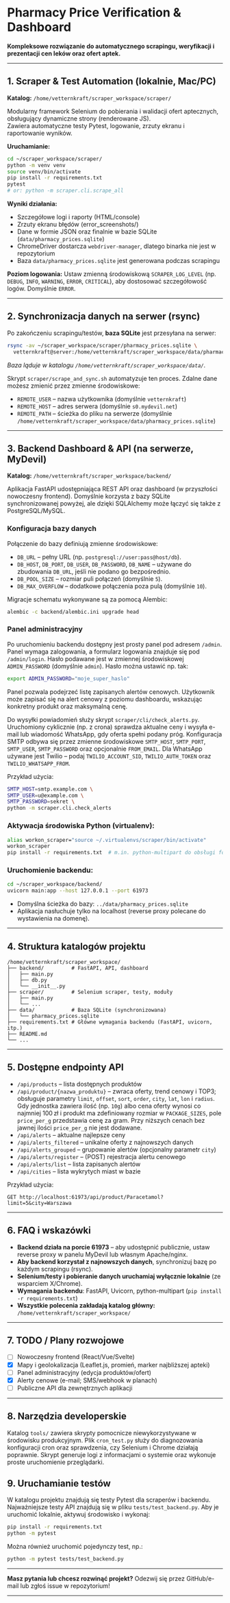 # Pharmacy Price Verification & Dashboard

**Kompleksowe rozwiązanie do automatycznego scrapingu, weryfikacji i prezentacji cen leków oraz ofert aptek.**

---

## 1. Scraper & Test Automation (lokalnie, Mac/PC)

**Katalog:** `/home/vetternkraft/scraper_workspace/scraper/`

Modularny framework Selenium do pobierania i walidacji ofert aptecznych, obsługujący dynamiczne strony (renderowane JS).  
Zawiera automatyczne testy Pytest, logowanie, zrzuty ekranu i raportowanie wyników.

**Uruchamianie:**
```bash
cd ~/scraper_workspace/scraper/
python -m venv venv
source venv/bin/activate
pip install -r requirements.txt
pytest
# or: python -m scraper.cli.scrape_all
```

**Wyniki działania:**

* Szczegółowe logi i raporty (HTML/console)
* Zrzuty ekranu błędów (error\_screenshots/)
* Dane w formie JSON oraz finalnie w bazie SQLite (`data/pharmacy_prices.sqlite`)
* ChromeDriver dostarcza `webdriver-manager`, dlatego binarka nie jest w repozytorium
* Baza `data/pharmacy_prices.sqlite` jest generowana podczas scrapingu

**Poziom logowania:**
Ustaw zmienną środowiskową `SCRAPER_LOG_LEVEL` (np. `DEBUG`, `INFO`, `WARNING`, `ERROR`, `CRITICAL`), aby dostosować szczegółowość logów. Domyślnie `ERROR`.

---

## 2. Synchronizacja danych na serwer (rsync)

Po zakończeniu scrapingu/testów, **baza SQLite** jest przesyłana na serwer:

```bash
rsync -av ~/scraper_workspace/scraper/pharmacy_prices.sqlite \
  vetternkraft@server:/home/vetternkraft/scraper_workspace/data/pharmacy_prices.sqlite
```

*Baza ląduje w katalogu `/home/vetternkraft/scraper_workspace/data/`.*

Skrypt `scraper/scrape_and_sync.sh` automatyzuje ten proces.
Zdalne dane możesz zmienić przez zmienne środowiskowe:

* `REMOTE_USER` – nazwa użytkownika (domyślnie `vetternkraft`)
* `REMOTE_HOST` – adres serwera (domyślnie `s0.mydevil.net`)
* `REMOTE_PATH` – ścieżka do pliku na serwerze
  (domyślnie `/home/vetternkraft/scraper_workspace/data/pharmacy_prices.sqlite`)

---

## 3. Backend Dashboard & API (na serwerze, MyDevil)

**Katalog:** `/home/vetternkraft/scraper_workspace/backend/`

Aplikacja FastAPI udostępniająca REST API oraz dashboard (w przyszłości nowoczesny frontend).
Domyślnie korzysta z bazy SQLite synchronizowanej powyżej, ale dzięki
SQLAlchemy może łączyć się także z PostgreSQL/MySQL.

### Konfiguracja bazy danych

Połączenie do bazy definiują zmienne środowiskowe:

- `DB_URL` – pełny URL (np. `postgresql://user:pass@host/db`).
- `DB_HOST`, `DB_PORT`, `DB_USER`, `DB_PASSWORD`, `DB_NAME` – używane do
  zbudowania `DB_URL`, jeśli nie podano go bezpośrednio.
- `DB_POOL_SIZE` – rozmiar puli połączeń (domyślnie `5`).
- `DB_MAX_OVERFLOW` – dodatkowe połączenia poza pulą (domyślnie `10`).

Migracje schematu wykonywane są za pomocą Alembic:

```bash
alembic -c backend/alembic.ini upgrade head
```

### Panel administracyjny

Po uruchomieniu backendu dostępny jest prosty panel pod adresem `/admin`. Panel wymaga zalogowania, a formularz logowania znajduje się pod `/admin/login`. Hasło podawane jest w zmiennej środowiskowej `ADMIN_PASSWORD` (domyślnie `admin`).
Hasło można ustawić np. tak:

```bash
export ADMIN_PASSWORD="moje_super_haslo"
```

Panel pozwala podejrzeć listę zapisanych alertów cenowych.
Użytkownik może zapisać się na alert cenowy z poziomu dashboardu,
wskazując konkretny produkt oraz maksymalną cenę.

Do wysyłki powiadomień służy skrypt `scraper/cli/check_alerts.py`. Uruchomiony
cyklicznie (np. z crona) sprawdza aktualne ceny i wysyła e-mail lub wiadomość
WhatsApp, gdy oferta spełni podany próg. Konfiguracja SMTP odbywa się przez
zmienne środowiskowe `SMTP_HOST`, `SMTP_PORT`, `SMTP_USER`, `SMTP_PASSWORD`
oraz opcjonalnie `FROM_EMAIL`. Dla WhatsApp używane jest Twilio – podaj
`TWILIO_ACCOUNT_SID`, `TWILIO_AUTH_TOKEN` oraz `TWILIO_WHATSAPP_FROM`.

Przykład użycia:

```bash
SMTP_HOST=smtp.example.com \
SMTP_USER=u@example.com \
SMTP_PASSWORD=sekret \
python -m scraper.cli.check_alerts
```

### Aktywacja środowiska Python (virtualenv):

```bash
alias workon_scraper="source ~/.virtualenvs/scraper/bin/activate"
workon_scraper
pip install -r requirements.txt  # m.in. python-multipart do obsługi formularzy
```

### Uruchomienie backendu:

```bash
cd ~/scraper_workspace/backend/
uvicorn main:app --host 127.0.0.1 --port 61973
```

* Domyślna ścieżka do bazy: `../data/pharmacy_prices.sqlite`
* Aplikacja nasłuchuje tylko na localhost (reverse proxy polecane do wystawienia na domenę).

---

## 4. Struktura katalogów projektu

```
/home/vetternkraft/scraper_workspace/
├── backend/         # FastAPI, API, dashboard
│   ├── main.py
│   ├── db.py
│   └── __init__.py
├── scraper/         # Selenium scraper, testy, moduły
│   ├── main.py
│   └── ...
├── data/            # Baza SQLite (synchronizowana)
│   └── pharmacy_prices.sqlite
├── requirements.txt # Główne wymagania backendu (FastAPI, uvicorn, itp.)
├── README.md
└── ...
```

---

## 5. Dostępne endpointy API

* `/api/products` – lista dostępnych produktów
* `/api/product/{nazwa_produktu}` – zwraca oferty, trend cenowy i TOP3;
  obsługuje parametry `limit`, `offset`, `sort`, `order`, `city`, `lat`, `lon` i
  `radius`. Gdy jednostka zawiera ilość (np. `10g`) albo cena oferty wynosi co
  najmniej 100 zł i produkt ma zdefiniowany rozmiar w `PACKAGE_SIZES`, pole
  `price_per_g` przedstawia cenę za gram. Przy niższych cenach bez jawnej
  ilości `price_per_g` nie jest dodawane.
* `/api/alerts` – aktualne najlepsze ceny
* `/api/alerts_filtered` – unikalne oferty z najnowszych danych
* `/api/alerts_grouped` – grupowanie alertów (opcjonalny parametr `city`)
* `/api/alerts/register` – (POST) rejestracja alertu cenowego
* `/api/alerts/list` – lista zapisanych alertów
* `/api/cities` – lista wykrytych miast w bazie

Przykład użycia:

```
GET http://localhost:61973/api/product/Paracetamol?limit=5&city=Warszawa
```

---

## 6. FAQ i wskazówki

* **Backend działa na porcie 61973** – aby udostępnić publicznie, ustaw reverse proxy w panelu MyDevil lub własnym Apache/nginx.
* **Aby backend korzystał z najnowszych danych**, synchronizuj bazę po każdym scrapingu (rsync).
* **Selenium/testy i pobieranie danych uruchamiaj wyłącznie lokalnie** (ze wsparciem X/Chrome).
* **Wymagania backendu**: FastAPI, Uvicorn, python-multipart (`pip install -r requirements.txt`)
* **Wszystkie polecenia zakładają katalog główny:**
  `/home/vetternkraft/scraper_workspace/`

---

## 7. TODO / Plany rozwojowe

* [ ] Nowoczesny frontend (React/Vue/Svelte)
* [x] Mapy i geolokalizacja (Leaflet.js, promień, marker najbliższej apteki)
* [ ] Panel administracyjny (edycja produktów/ofert)
* [x] Alerty cenowe (e-mail; SMS/webhook w planach)
* [ ] Publiczne API dla zewnętrznych aplikacji

---

## 8. Narzędzia developerskie

Katalog `tools/` zawiera skrypty pomocnicze niewykorzystywane w środowisku
produkcyjnym. Plik `cron_test.py` służy do diagnozowania konfiguracji cron oraz
sprawdzenia, czy Selenium i Chrome działają poprawnie. Skrypt generuje logi z
informacjami o systemie oraz wykonuje proste uruchomienie przeglądarki.

## 9. Uruchamianie testów

W katalogu projektu znajdują się testy Pytest dla scraperów i backendu.
Najważniejsze testy API znajdują się w pliku `tests/test_backend.py`.
Aby je uruchomić lokalnie, aktywuj środowisko i wykonaj:

```bash
pip install -r requirements.txt
python -m pytest
```
Można również uruchomić pojedynczy test, np.:

```bash
python -m pytest tests/test_backend.py
```

---

**Masz pytania lub chcesz rozwinąć projekt?**
Odezwij się przez GitHub/e-mail lub zgłoś issue w repozytorium!

---